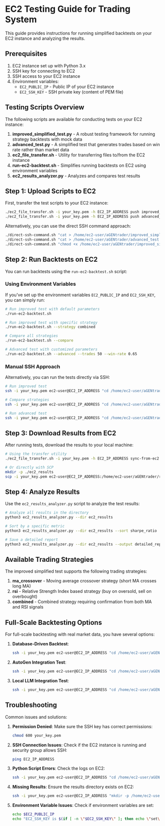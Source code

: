 # EC2 Testing Guide for Trading System

This guide provides instructions for running simplified backtests on your EC2 instance and analyzing the results.

## Prerequisites

1. EC2 instance set up with Python 3.x
2. SSH key for connecting to EC2
3. SSH access to your EC2 instance
4. Environment variables:
   - `EC2_PUBLIC_IP` - Public IP of your EC2 instance
   - `EC2_SSH_KEY` - SSH private key (content of PEM file)

## Testing Scripts Overview

The following scripts are available for conducting tests on your EC2 instance:

1. **improved_simplified_test.py** - A robust testing framework for running strategy backtests with mock data
2. **advanced_test.py** - A simplified test that generates trades based on win rate rather than market data
3. **ec2_file_transfer.sh** - Utility for transferring files to/from the EC2 instance
4. **run-ec2-backtest.sh** - Simplifies running backtests on EC2 using environment variables
5. **ec2_results_analyzer.py** - Analyzes and compares test results

## Step 1: Upload Scripts to EC2

First, transfer the test scripts to your EC2 instance:

```bash
./ec2_file_transfer.sh -i your_key.pem -h EC2_IP_ADDRESS push improved_simplified_test.py
./ec2_file_transfer.sh -i your_key.pem -h EC2_IP_ADDRESS push advanced_test.py
```

Alternatively, you can use the direct SSH command approach:

```bash
./direct-ssh-command.sh "cat > /home/ec2-user/aGENtrader/improved_simplified_test.py" < improved_simplified_test.py
./direct-ssh-command.sh "cat > /home/ec2-user/aGENtrader/advanced_test.py" < advanced_test.py
./direct-ssh-command.sh "chmod +x /home/ec2-user/aGENtrader/improved_simplified_test.py /home/ec2-user/aGENtrader/advanced_test.py"
```

## Step 2: Run Backtests on EC2

You can run backtests using the `run-ec2-backtest.sh` script:

### Using Environment Variables

If you've set up the environment variables `EC2_PUBLIC_IP` and `EC2_SSH_KEY`, you can simply run:

```bash
# Run improved test with default parameters
./run-ec2-backtest.sh

# Run improved test with specific strategy
./run-ec2-backtest.sh --strategy combined

# Compare all strategies
./run-ec2-backtest.sh --compare

# Advanced test with customized parameters
./run-ec2-backtest.sh --advanced --trades 50 --win-rate 0.65
```

### Manual SSH Approach

Alternatively, you can run the tests directly via SSH:

```bash
# Run improved test
ssh -i your_key.pem ec2-user@EC2_IP_ADDRESS "cd /home/ec2-user/aGENtrader && python3 improved_simplified_test.py --strategy combined"

# Compare strategies
ssh -i your_key.pem ec2-user@EC2_IP_ADDRESS "cd /home/ec2-user/aGENtrader && python3 improved_simplified_test.py --compare"

# Run advanced test
ssh -i your_key.pem ec2-user@EC2_IP_ADDRESS "cd /home/ec2-user/aGENtrader && python3 advanced_test.py --trades 50 --win_rate 0.65"
```

## Step 3: Download Results from EC2

After running tests, download the results to your local machine:

```bash
# Using the transfer utility
./ec2_file_transfer.sh -i your_key.pem -h EC2_IP_ADDRESS sync-from-ec2

# Or directly with SCP
mkdir -p ./ec2_results
scp -i your_key.pem ec2-user@EC2_IP_ADDRESS:/home/ec2-user/aGENtrader/results/* ./ec2_results/
```

## Step 4: Analyze Results

Use the `ec2_results_analyzer.py` script to analyze the test results:

```bash
# Analyze all results in the directory
python3 ec2_results_analyzer.py --dir ec2_results

# Sort by a specific metric
python3 ec2_results_analyzer.py --dir ec2_results --sort sharpe_ratio

# Save a detailed report
python3 ec2_results_analyzer.py --dir ec2_results --output detailed_report.txt
```

## Available Trading Strategies

The improved simplified test supports the following trading strategies:

1. **ma_crossover** - Moving average crossover strategy (short MA crosses long MA)
2. **rsi** - Relative Strength Index based strategy (buy on oversold, sell on overbought)
3. **combined** - Combined strategy requiring confirmation from both MA and RSI signals

## Full-Scale Backtesting Options

For full-scale backtesting with real market data, you have several options:

1. **Database-Driven Backtest**:
   ```bash
   ssh -i your_key.pem ec2-user@EC2_IP_ADDRESS "cd /home/ec2-user/aGENtrader && python3 run_backtest_with_real_data.py --symbol BTCUSDT --interval 1h --start 2025-01-01 --end 2025-03-01"
   ```

2. **AutoGen Integration Test**:
   ```bash
   ssh -i your_key.pem ec2-user@EC2_IP_ADDRESS "cd /home/ec2-user/aGENtrader && python3 test_autogen_integration.py --symbol BTCUSDT --sessions 5"
   ```

3. **Local LLM Integration Test**:
   ```bash
   ssh -i your_key.pem ec2-user@EC2_IP_ADDRESS "cd /home/ec2-user/aGENtrader && python3 test_autogen_local_llm.py --model TinyLlama-1.1B-Chat-v1.0"
   ```

## Troubleshooting

Common issues and solutions:

1. **Permission Denied**: Make sure the SSH key has correct permissions:
   ```bash
   chmod 600 your_key.pem
   ```

2. **SSH Connection Issues**: Check if the EC2 instance is running and security group allows SSH:
   ```bash
   ping EC2_IP_ADDRESS
   ```

3. **Python Script Errors**: Check the logs on EC2:
   ```bash
   ssh -i your_key.pem ec2-user@EC2_IP_ADDRESS "cd /home/ec2-user/aGENtrader && cat *.log"
   ```

4. **Missing Results**: Ensure the results directory exists on EC2:
   ```bash
   ssh -i your_key.pem ec2-user@EC2_IP_ADDRESS "mkdir -p /home/ec2-user/aGENtrader/results"
   ```

5. **Environment Variable Issues**: Check if environment variables are set:
   ```bash
   echo $EC2_PUBLIC_IP
   echo "EC2_SSH_KEY is $(if [ -n \"$EC2_SSH_KEY\" ]; then echo \"set\"; else echo \"not set\"; fi)"
   ```